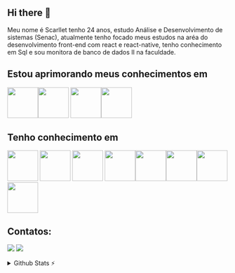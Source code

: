 ## Hi there 👋

Meu nome é Scarllet tenho 24 anos, estudo Análise e Desenvolvimento de sistemas (Senac), atualmente tenho focado meus estudos na aréa do desenvolvimento front-end  com react e react-native, tenho conhecimento em Sql e sou monitora de banco de dados II na faculdade.


## Estou aprimorando meus conhecimentos em


<img height="70em" src="https://cdn.jsdelivr.net/gh/devicons/devicon/icons/javascript/javascript-original.svg" target="_blank"/><img height="70em" src="https://cdn.jsdelivr.net/gh/devicons/devicon/icons/nodejs/nodejs-original.svg" target="_blank"/> <img  height="70em" src="https://cdn.jsdelivr.net/gh/devicons/devicon/icons/python/python-original.svg" target="_blank" /><img height="70em" src="https://cdn.jsdelivr.net/gh/devicons/devicon/icons/vuejs/vuejs-original.svg" target="_blank"/>


   
## Tenho conhecimento em       
 <img height="70em" src="https://cdn.jsdelivr.net/gh/devicons/devicon/icons/mysql/mysql-original.svg"  target="_blank"/> <img height="70em" src="https://cdn.jsdelivr.net/gh/devicons/devicon/icons/postgresql/postgresql-original.svg"  target="_blank"/> <img height="70em" src="https://cdn.jsdelivr.net/gh/devicons/devicon/icons/html5/html5-original.svg" target="_blank" />
<img  height="70em" src="https://cdn.jsdelivr.net/gh/devicons/devicon/icons/css3/css3-original.svg" target="_blank"/><img  height="70em" src="https://cdn.jsdelivr.net/gh/devicons/devicon/icons/c/c-original.svg" target="_blank"/><img height="70em"
 src="https://cdn.jsdelivr.net/gh/devicons/devicon/icons/java/java-original.svg" target="_blank"/><img height="70em" src="https://cdn.jsdelivr.net/gh/devicons/devicon/icons/git/git-original.svg" target="_blank"/>
<img height="70em" src="https://cdn.jsdelivr.net/gh/devicons/devicon/icons/react/react-original.svg" target="_blank" />
          
## Contatos:

<div>

<a href = "mailto:scarllet.valentim.9@gmail.com"><img src="https://img.shields.io/badge/Gmail-D14836?style=for-the-badge&logo=gmail&logoColor=white" target="_blank"></a>
<a href="https://www.linkedin.com/in/scarllet-valentim-050175183/" target="_blank"><img src="https://img.shields.io/badge/-LinkedIn-%230077B5?style=for-the-badge&logo=linkedin&logoColor=white" target="_blank"></a>   
</div>


<details>
  <summary>Github Stats ⚡</summary>
  
  <a href="#">![Github stats](https://github-readme-stats.vercel.app/api?username=scarlletrvs&theme=blueberry&count_private=true&hide_border=true&line_height=20)</a>
  <a href="#">![Top Langs](https://github-readme-stats.vercel.app/api/top-langs/?username=scarlletrvs&layout=compact&theme=blueberry&count_private=true&hide_border=true)</a>
</details>
  
          
          
          
          
          
          
          
